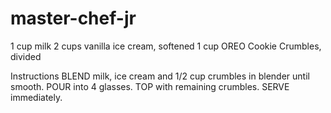 # master-chef-jr
1 cup milk
2 cups vanilla ice cream, softened
1 cup OREO Cookie Crumbles, divided

Instructions
BLEND  milk, ice cream and 1/2 cup crumbles in blender until smooth.
POUR  into 4 glasses.
TOP  with remaining crumbles.
SERVE  immediately.
